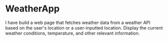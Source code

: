 # WeatherApp
I have build a web page that fetches weather data from a weather API based on the user's location or a user-inputted location. Display the current weather conditions, temperature, and other relevant information.
